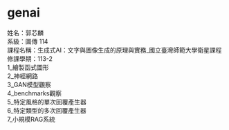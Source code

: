 # genai
姓名：郭芯麟
<br>
系級：圖傳 114
<br>
課程名稱：生成式AI：文字與圖像生成的原理與實務_國立臺灣師範大學衛星課程
<br>
修課學期：113-2
<br>
1_繪製函式圖形
<br>
2_神經網路
<br>
3_GAN模型觀察
<br>
4_benchmarks觀察
<br>
5_特定風格的單次回覆產生器
<br>
6_特定類型的多次回覆產生器
<br>
7_小規模RAG系統
<br>
